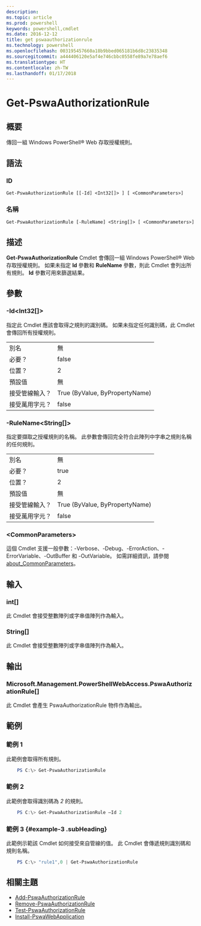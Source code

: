 ```yaml
---
description: 
ms.topic: article
ms.prod: powershell
keywords: powershell,cmdlet
ms.date: 2016-12-12
title: get pswaauthorizationrule
ms.technology: powershell
ms.openlocfilehash: 003195457660a18b9bbed065181b6d8c23835348
ms.sourcegitcommit: a444406120e5af4e746cbbc0558fe89a7e78aef6
ms.translationtype: HT
ms.contentlocale: zh-TW
ms.lasthandoff: 01/17/2018
---
```

# <a name="get-pswaauthorizationrule"></a>Get-PswaAuthorizationRule

## <a name="synopsis"></a>概要

傳回一組 Windows PowerShell® Web 存取授權規則。

## <a name="syntax"></a>語法

### <a name="id"></a>ID
```
Get-PswaAuthorizationRule [[-Id] <Int32[]> ] [ <CommonParameters>]
```

### <a name="name"></a>名稱
```
Get-PswaAuthorizationRule [-RuleName] <String[]> [ <CommonParameters>]
```

## <a name="description"></a>描述

**Get-PswaAuthorizationRule** Cmdlet 會傳回一組 Windows PowerShell® Web 存取授權規則。
如果未指定 **Id** 參數和 **RuleName** 參數，則此 Cmdlet 會列出所有規則。 **Id** 參數可用來篩選結果。

## <a name="parameters"></a>參數

### <a name="-idltint32gt"></a>-Id&lt;Int32\[\]&gt;

指定此 Cmdlet 應該會取得之規則的識別碼。 如果未指定任何識別碼，此 Cmdlet 會傳回所有授權規則。

|||  
|-|-|
| 別名                              | 無                                 |
| 必要？                            | false                                |
| 位置？                            | 2                                    |
| 預設值                        | 無                                 |
| 接受管線輸入？               | True (ByValue, ByPropertyName)       |
| 接受萬用字元？          | false                                |

### <a name="-rulenameltstringgt"></a>-RuleName&lt;String\[\]&gt;

指定要擷取之授權規則的名稱。 此參數會傳回完全符合此陣列中字串之規則名稱的任何規則。

|||  
|-|-|
| 別名                              | 無                                 |
| 必要？                            | true                                 |
| 位置？                            | 2                                    |
| 預設值                        | 無                                 |
| 接受管線輸入？               | True (ByValue, ByPropertyName)       |
| 接受萬用字元？          | false                                |

### <a name="ltcommonparametersgt"></a>&lt;CommonParameters&gt;

這個 Cmdlet 支援一般參數：-Verbose、-Debug、-ErrorAction、-ErrorVariable、-OutBuffer 和 -OutVariable。
如需詳細資訊，請參閱 [about_CommonParameters](http://go.microsoft.com/fwlink/p/?LinkID=113216)。

## <a name="inputs"></a>輸入

### <a name="int"></a>int\[\]

此 Cmdlet 會接受整數陣列或字串值陣列作為輸入。

### <a name="string"></a>String\[\]

此 Cmdlet 會接受整數陣列或字串值陣列作為輸入。

## <a name="outputs"></a>輸出

### <a name="microsoftmanagementpowershellwebaccesspswaauthorizationrule"></a>Microsoft.Management.PowerShellWebAccess.PswaAuthorizationRule\[\]

此 Cmdlet 會產生 PswaAuthorizationRule 物件作為輸出。


## <a name="examples"></a>範例

### <a name="example-1"></a>範例 1

此範例會取得所有規則。

```PowerShell
    PS C:\> Get-PswaAuthorizationRule
```

### <a name="example-2"></a>範例 2

此範例會取得識別碼為 *2* 的規則。

```PowerShell
    PS C:\> Get-PswaAuthorizationRule –Id 2
```

### <a name="example-3-example-3-subheading"></a>範例 3 {#example-3 .subHeading}

此範例示範該 Cmdlet 如何接受來自管線的值。
此 Cmdlet 會傳遞規則識別碼和規則名稱。

```PowerShell
    PS C:\> "rule1",0 | Get-PswaAuthorizationRule
```

## <a name="related-topics"></a>相關主題

- [Add-PswaAuthorizationRule](add-pswaauthorizationrule.md)
- [Remove-PswaAuthorizationRule](remove-pswaauthorizationrule.md)
- [Test-PswaAuthorizationRule](test-pswaauthorizationrule.md)
- [Install-PswaWebApplication](install-pswawebapplication.md)
